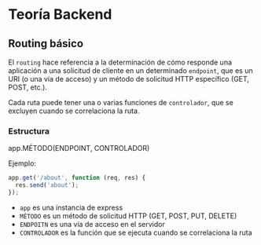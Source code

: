 # Teoría Backend

## Routing básico

El `routing` hace referencia a la determinación de cómo responde una aplicación a una solicitud de cliente en un determinado `endpoint`, que es un URI (o una vía de acceso) y un método de solicitud HTTP específico (GET, POST, etc.).

Cada ruta puede tener una o varias funciones de `controlador`, que se excluyen cuando se correlaciona la ruta.

### Estructura

app.MÉTODO(ENDPOINT, CONTROLADOR)

Ejemplo:
```javascript
app.get('/about', function (req, res) {
  res.send('about');
});
```
- `app` es una instancia de express
- `MÉTODO` es un método de solicitud HTTP (GET, POST, PUT, DELETE)
- `ENDPOITN` es una vía de acceso en el servidor
- `CONTROLADOR` es la función que se ejecuta cuando se correlaciona la ruta
